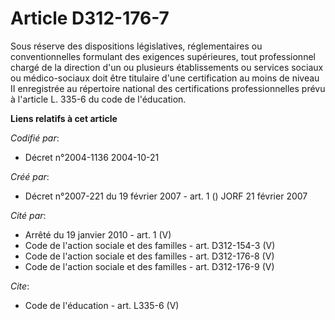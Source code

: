 # Article D312-176-7

Sous réserve des dispositions législatives, réglementaires ou conventionnelles formulant des exigences supérieures, tout
professionnel chargé de la direction d'un ou plusieurs établissements ou services sociaux ou médico-sociaux doit être
titulaire d'une certification au moins de niveau II enregistrée au répertoire national des certifications professionnelles
prévu à l'article L. 335-6 du code de l'éducation.

**Liens relatifs à cet article**

_Codifié par_:

  - Décret n°2004-1136 2004-10-21

_Créé par_:

  - Décret n°2007-221 du 19 février 2007 - art. 1 () JORF 21 février 2007

_Cité par_:

  - Arrêté du 19 janvier 2010 - art. 1 (V)
  - Code de l'action sociale et des familles - art. D312-154-3 (V)
  - Code de l'action sociale et des familles - art. D312-176-8 (V)
  - Code de l'action sociale et des familles - art. D312-176-9 (V)

_Cite_:

  - Code de l'éducation - art. L335-6 (V)
